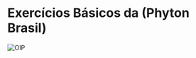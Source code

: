 # Exercícios Básicos da (Phyton Brasil)

![OIP](https://github.com/Dilectus-a-Deo/Python-basico/assets/156959341/b7cfd27f-c527-403e-b016-b508043f6930)


